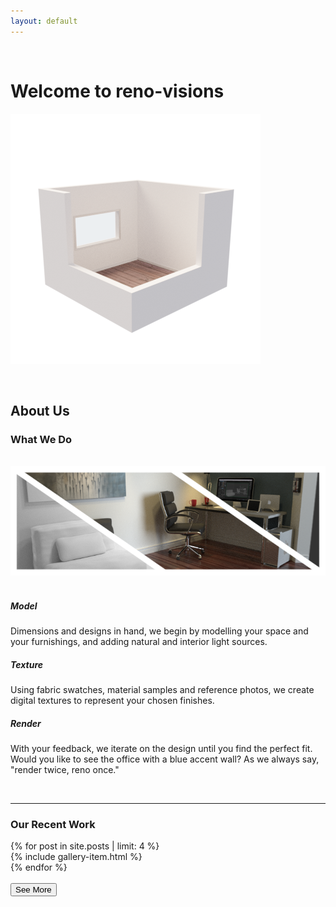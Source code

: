 ```yaml
---
layout: default
---
```


<p><br /></p>

# Welcome to reno-visions

<img class="logo" src="/assets/images/reno-visions.png" max-height="450px" max-width="450px">

<p><br /></p>

## About Us

### What We Do
<br />
<img src="/assets/images/HIW720x250.png" width="640px">
<br />
<br />
<h5 style="text-align: left;">Model</h5>
<p style="text-align:left;">
Dimensions and designs in hand, we begin by modelling your space and your furnishings, and adding natural and interior light sources. 
</p>

<h5 style="text-align: left;">Texture</h5>
<p style="text-align:left;">
Using fabric swatches, material samples and reference photos, we create digital textures to represent your chosen finishes.
</p>

<h5 style="text-align: left;">Render</h5>
<p style="text-align:left;">
With your feedback, we iterate on the design until you find the perfect fit. Would you like to see the office with a blue accent wall?  As we always say, "render twice, reno once."
</p>

<br />
<hr />

### Our Recent Work


<div class="container">
  <div class="row d-inline-flex justify-content-center align-items-center">
    {% for post in site.posts | limit: 4 %}
      <div class="col-6">
        {% include gallery-item.html %}
      </div>
    {% endfor %}
  </div>
</div>
<div id="firstClick" style="display: none;">
  <div class="row d-inline-flex justify-content-center align-items-center">
    {% for post in site.posts | limit: 4 offset: 4 %}
      <div class="col-6">
        {% include gallery-item.html %}
      </div>
    {% endfor %}
  </div>
</div>
<br />
<button class="shadow-sm" id="clicker" onclick="toggle_visibility('firstClick');">See More</button>

<p class="clear"><br/></p>